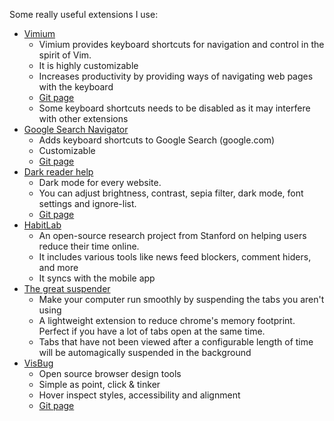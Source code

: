 Some really useful extensions I use:

 * [Vimium](https://chrome.google.com/webstore/detail/vimium/dbepggeogbaibhgnhhndojpepiihcmeb)
   - Vimium provides keyboard shortcuts for navigation and control in the spirit of Vim.
   - It is highly customizable
   - Increases productivity by providing ways of navigating web pages with the keyboard
   - [Git page](http://vimium.github.io/)
   - Some keyboard shortcuts needs to be disabled as it may interfere with other extensions
 * [Google Search Navigator](https://chrome.google.com/webstore/detail/google-search-navigator/cohamjploocgoejdfanacfgkhjkhdkek?hl=en-US)
   - Adds keyboard shortcuts to Google Search (google.com)
   - Customizable
   - [Git page](https://github.com/infokiller/google-search-navigator)
 * [Dark reader help](https://chrome.google.com/webstore/detail/dark-reader/eimadpbcbfnmbkopoojfekhnkhdbieeh)
   - Dark mode for every website.
   - You can adjust brightness, contrast, sepia filter, dark mode, font settings and ignore-list.
   - [Git page](https://github.com/darkreader/darkreader)
 * [HabitLab](https://chrome.google.com/webstore/detail/habitlab/obghclocpdgcekcognpkblghkedcpdgd)
   - An open-source research project from Stanford on helping users reduce their time online. 
   - It includes various tools like news feed blockers, comment hiders, and more
   - It syncs with the mobile app
 * [The great suspender](https://chrome.google.com/webstore/detail/the-great-suspender/klbibkeccnjlkjkiokjodocebajanakg)
   - Make your computer run smoothly by suspending the tabs you aren't using
   - A lightweight extension to reduce chrome's memory footprint. Perfect if you have a lot of tabs open at the same time.
   - Tabs that have not been viewed after a configurable length of time will be automagically suspended in the background
 * [VisBug](https://chrome.google.com/webstore/detail/visbug/cdockenadnadldjbbgcallicgledbeoc)
   - Open source browser design tools
   - Simple as point, click & tinker
   - Hover inspect styles, accessibility and alignment
   - [Git page](https://github.com/GoogleChromeLabs/ProjectVisBug)
